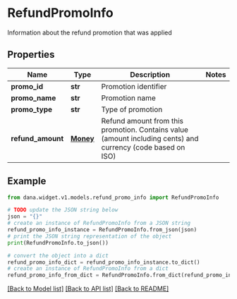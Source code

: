 # RefundPromoInfo

Information about the refund promotion that was applied

## Properties

Name | Type | Description | Notes
------------ | ------------- | ------------- | -------------
**promo_id** | **str** | Promotion identifier | 
**promo_name** | **str** | Promotion name | 
**promo_type** | **str** | Type of promotion | 
**refund_amount** | [**Money**](Money.md) | Refund amount from this promotion. Contains value (amount including cents) and currency (code based on ISO) | 

## Example

```python
from dana.widget.v1.models.refund_promo_info import RefundPromoInfo

# TODO update the JSON string below
json = "{}"
# create an instance of RefundPromoInfo from a JSON string
refund_promo_info_instance = RefundPromoInfo.from_json(json)
# print the JSON string representation of the object
print(RefundPromoInfo.to_json())

# convert the object into a dict
refund_promo_info_dict = refund_promo_info_instance.to_dict()
# create an instance of RefundPromoInfo from a dict
refund_promo_info_from_dict = RefundPromoInfo.from_dict(refund_promo_info_dict)
```
[[Back to Model list]](../README.md#documentation-for-models) [[Back to API list]](../README.md#documentation-for-api-endpoints) [[Back to README]](../README.md)


